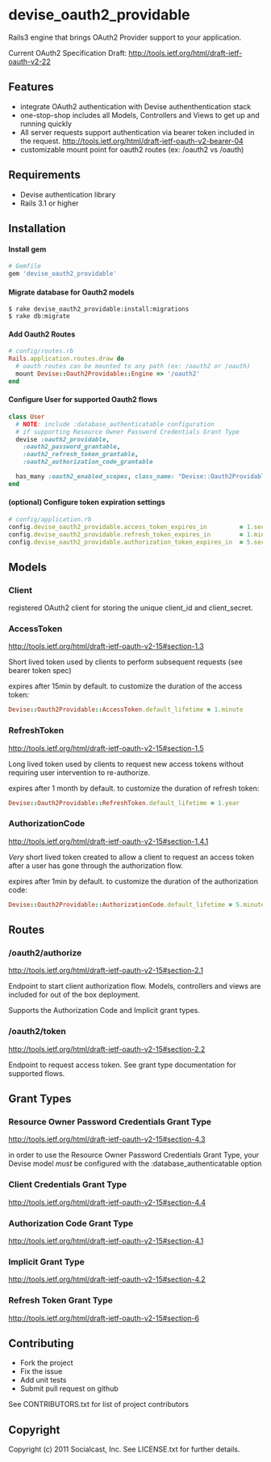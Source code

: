 # devise_oauth2_providable

Rails3 engine that brings OAuth2 Provider support to your application.

Current OAuth2 Specification Draft:
http://tools.ietf.org/html/draft-ietf-oauth-v2-22

## Features

* integrate OAuth2 authentication with Devise authenthentication stack
* one-stop-shop includes all Models, Controllers and Views to get up and
  running quickly
* All server requests support authentication via bearer token included in
the request.  http://tools.ietf.org/html/draft-ietf-oauth-v2-bearer-04
* customizable mount point for oauth2 routes (ex: /oauth2 vs /oauth)


## Requirements

* Devise authentication library
* Rails 3.1 or higher

## Installation

#### Install gem
```ruby
# Gemfile
gem 'devise_oauth2_providable'
```

#### Migrate database for Oauth2 models
```
$ rake devise_oauth2_providable:install:migrations
$ rake db:migrate
```

#### Add Oauth2 Routes
```ruby
# config/routes.rb
Rails.application.routes.draw do
  # oauth routes can be mounted to any path (ex: /oauth2 or /oauth)
  mount Devise::Oauth2Providable::Engine => '/oauth2'
end
```

#### Configure User for supported Oauth2 flows
```ruby
class User
  # NOTE: include :database_authenticatable configuration
  # if supporting Resource Owner Password Credentials Grant Type
  devise :oauth2_providable, 
    :oauth2_password_grantable,
    :oauth2_refresh_token_grantable,
    :oauth2_authorization_code_grantable

  has_many :oauth2_enabled_scopes, class_name: "Devise::Oauth2Providable::EnabledScope"
end
```

#### (optional) Configure token expiration settings
```ruby
# config/application.rb
config.devise_oauth2_providable.access_token_expires_in         = 1.second # 15.minute default
config.devise_oauth2_providable.refresh_token_expires_in        = 1.minute # 1.month default
config.devise_oauth2_providable.authorization_token_expires_in  = 5.seconds # 1.minute default
```

## Models

### Client
registered OAuth2 client for storing the unique client_id and
client_secret.

### AccessToken
http://tools.ietf.org/html/draft-ietf-oauth-v2-15#section-1.3

Short lived token used by clients to perform subsequent requests (see
bearer token spec)

expires after 15min by default.  to customize the duration of the access token:

```ruby
Devise::Oauth2Providable::AccessToken.default_lifetime = 1.minute
```

### RefreshToken
http://tools.ietf.org/html/draft-ietf-oauth-v2-15#section-1.5

Long lived token used by clients to request new access tokens without
requiring user intervention to re-authorize.

expires after 1 month by default. to customize the duration of refresh token:

```ruby
Devise::Oauth2Providable::RefreshToken.default_lifetime = 1.year
```

### AuthorizationCode
http://tools.ietf.org/html/draft-ietf-oauth-v2-15#section-1.4.1

*Very* short lived token created to allow a client to request an access
token after a user has gone through the authorization flow.

expires after 1min by default. to customize the duration of the
authorization code:

```ruby
Devise::Oauth2Providable::AuthorizationCode.default_lifetime = 5.minutes
```

## Routes

### /oauth2/authorize
http://tools.ietf.org/html/draft-ietf-oauth-v2-15#section-2.1

Endpoint to start client authorization flow.  Models, controllers and
views are included for out of the box deployment.

Supports the Authorization Code and Implicit grant types.

### /oauth2/token
http://tools.ietf.org/html/draft-ietf-oauth-v2-15#section-2.2

Endpoint to request access token.  See grant type documentation for
supported flows.

## Grant Types

### Resource Owner Password Credentials Grant Type
http://tools.ietf.org/html/draft-ietf-oauth-v2-15#section-4.3

in order to use the Resource Owner Password Credentials Grant Type, your
Devise model *must* be configured with the :database_authenticatable option

### Client Credentials Grant Type
http://tools.ietf.org/html/draft-ietf-oauth-v2-15#section-4.4

### Authorization Code Grant Type
http://tools.ietf.org/html/draft-ietf-oauth-v2-15#section-4.1

### Implicit Grant Type
http://tools.ietf.org/html/draft-ietf-oauth-v2-15#section-4.2

### Refresh Token Grant Type
http://tools.ietf.org/html/draft-ietf-oauth-v2-15#section-6

## Contributing
 
* Fork the project
* Fix the issue
* Add unit tests
* Submit pull request on github

See CONTRIBUTORS.txt for list of project contributors

## Copyright

Copyright (c) 2011 Socialcast, Inc. 
See LICENSE.txt for further details.


